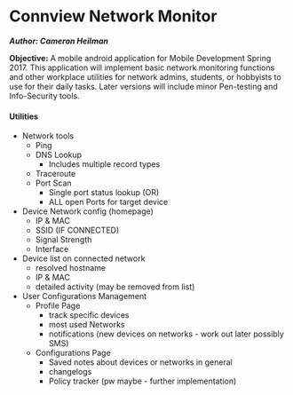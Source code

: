 Connview Network Monitor
=========================

***Author: Cameron Heilman***


__Objective:__ 
    A mobile android application for Mobile Development Spring 2017. This application will implement basic network monitoring functions and other workplace utilities
    for network admins, students, or hobbyists to use for their daily tasks. Later versions will include minor Pen-testing and Info-Security tools.
    
    
#### Utilities ####
* Network tools
    * Ping
    * DNS Lookup
        * Includes multiple record types
    * Traceroute
    * Port Scan
        * Single port status lookup (OR)
        * ALL open Ports for target device
* Device Network config (homepage)
    * IP & MAC
    * SSID (IF CONNECTED)
    * Signal Strength
    * Interface
* Device list on connected network
    * resolved hostname
    * IP & MAC
    * detailed activity (may be removed from list)
* User Configurations Management
    * Profile Page
        * track specific devices
        * most used Networks
        * notifications (new devices on networks - work out later possibly SMS)
    * Configurations Page
        * Saved notes about devices or networks in general
        * changelogs
        * Policy tracker (pw maybe - further implementation)